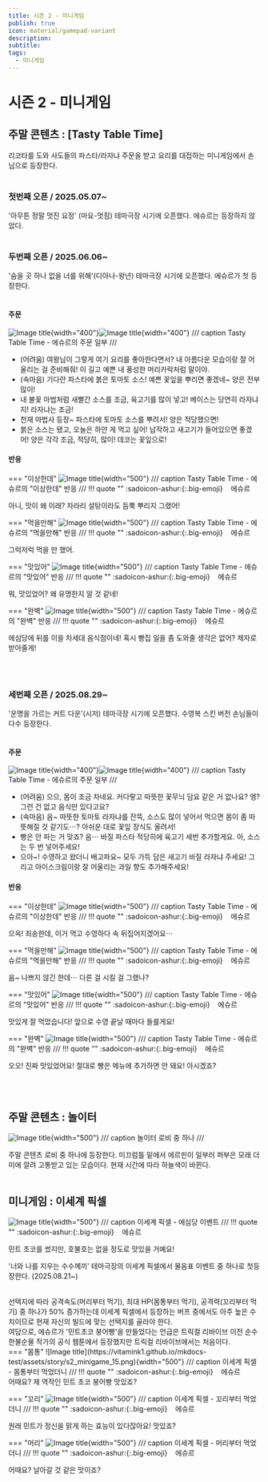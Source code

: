 ```yaml
---
title: 시즌 2 - 미니게임
publish: true
icon: material/gamepad-variant
description:
subtitle: 
tags:
  - 미니게임
---
```


# 시즌 2 - 미니게임

## 주말 콘텐츠 : [Tasty Table Time]
리코타를 도와 사도들의 파스타/라자냐 주문을 받고 요리를 대접하는 미니게임에서 손님으로 등장한다.
<br>
<br>

### 첫번째 오픈 / 2025.05.07~
'아무튼 정말 멋진 요정' (마요-멋짐) 테마극장 시기에 오픈했다. 에슈르는 등장하지 않았다.
<br>
<br>

### 두번째 오픈 / 2025.06.06~
'숨을 곳 하나 없을 너를 위해'(디아나-왕년) 테마극장 시기에 오픈했다. 에슈르가 첫 등장한다.
<br>
<br>

#### 주문
![Image title](https://vitamink1.github.io/mkdocs-test/assets/story/s2_minigame_5.png){width="400"}![Image title](https://vitamink1.github.io/mkdocs-test/assets/story/s2_minigame_6.png){width="400"}
/// caption
Tasty Table Time - 에슈르의 주문 일부
///

+ (어려움) 여왕님이 그렇게 여기 요리를 좋아한다면서? 내 아름다운 모습이랑 잘 어울리는 걸 준비해줘! 이 길고 예쁜 내 풍성한 머리카락처럼 말이야.
+ (속마음) 기다란 파스타에 붉은 토마토 소스! 예쁜 꽃잎을 뿌리면 좋겠네~ 양은 전부 많이!
+ 내 불꽃 마법처럼 새빨간 소스를 조금, 육고기를 많이 넣고! 베이스는 당연히 라자냐지! 라자냐는 조금!
+ 천재 마법사 등장~ 파스타에 토마토 소스를 뿌려서! 양은 적당했으면!
+ 붉은 소스는 됐고, 오늘은 하얀 게 먹고 싶어! 납작하고 새고기가 들어있으면 좋겠어! 양은 각각 조금, 적당히, 많이! 데코는 꽃잎으로!

#### 반응

=== "이상한데"
    ![Image title](https://vitamink1.github.io/mkdocs-test/assets/story/s2_minigame_1.png){width="500"}
    /// caption
    Tasty Table Time - 에슈르의 "이상한데" 반응
    ///
    !!! quote ""
        :sadoicon-ashur:{:.big-emoji} &nbsp;&nbsp;&nbsp;<span class="tag-box" data-sado="ashur">에슈르</span><br>
        <div class="speech-bubble">
            아니, 맛이 왜 이래? 차라리 설탕이라도 듬뿍 뿌리지 그랬어!
        </div>

=== "먹을만해"
    ![Image title](https://vitamink1.github.io/mkdocs-test/assets/story/s2_minigame_2.png){width="500"}
    /// caption
    Tasty Table Time - 에슈르의 "먹을만해" 반응
    ///
    !!! quote ""
        :sadoicon-ashur:{:.big-emoji} &nbsp;&nbsp;&nbsp;<span class="tag-box" data-sado="ashur">에슈르</span><br>
        <div class="speech-bubble">
            그럭저럭 먹을 만 했어.
        </div>

=== "맛있어"
    ![Image title](https://vitamink1.github.io/mkdocs-test/assets/story/s2_minigame_3.png){width="500"}
    /// caption
    Tasty Table Time - 에슈르의 "맛있어" 반응
    ///
    !!! quote ""
        :sadoicon-ashur:{:.big-emoji} &nbsp;&nbsp;&nbsp;<span class="tag-box" data-sado="ashur">에슈르</span><br>
        <div class="speech-bubble">
            뭐, 맛있었어? 왜 유명한지 알 것 같네!
        </div>

=== "완벽"
    ![Image title](https://vitamink1.github.io/mkdocs-test/assets/story/s2_minigame_4.png){width="500"}
    /// caption
    Tasty Table Time - 에슈르의 "완벽" 반응
    ///
    !!! quote ""
        :sadoicon-ashur:{:.big-emoji} &nbsp;&nbsp;&nbsp;<span class="tag-box" data-sado="ashur">에슈르</span><br>
        <div class="speech-bubble">
            에심당에 뒤를 이을 차세대 음식점이네! 혹시 빵집 일을 좀 도와줄 생각은 없어? 제자로 받아줄게!
        </div>

<br>
<br>

### 세번째 오픈 / 2025.08.29~
'운명을 가르는 커트 다운'(시저) 테마극장 시기에 오픈했다. 수영복 스킨 버전 손님들이 다수 등장한다.
<br>
<br>

#### 주문
![Image title](https://vitamink1.github.io/mkdocs-test/assets/story/s2_minigame_7.png){width="400"}![Image title](https://vitamink1.github.io/mkdocs-test/assets/story/s2_minigame_8.png){width="400"}
/// caption
Tasty Table Time - 에슈르의 주문 일부
///

+ (어려움) 으으, 몸이 조금 차네요. 커다랗고 따뜻한 꽃무늬 담요 같은 거 없나요? 엥? 그런 건 없고 음식만 있다고요?
+ (속마음) 음~ 따뜻한 토마토 라자냐를 잔뜩, 소스도 많이 넣어서 먹으면 몸이 좀 따뜻해질 것 같기도⋯? 아쉬운 대로 꽃잎 장식도 올려서!
+ 빵은 안 파는 거 맞죠? 음⋯ 바질 파스타 적당히에 육고기 세번 추가할게요. 아, 소스는 두 번 넣어주세요!
+ 으아~! 수영하고 왔더니 배고파요~ 모두 가득 담은 새고기 바질 라자냐 주세요! 그리고 아이스크림이랑 잘 어울리는 과일 향도 추가해주세요!

#### 반응

=== "이상한데"
    ![Image title](https://vitamink1.github.io/mkdocs-test/assets/story/s2_minigame_9.png){width="500"}
    /// caption
    Tasty Table Time - 에슈르의 "이상한데" 반응
    ///
    !!! quote ""
        :sadoicon-ashur:{:.big-emoji} &nbsp;&nbsp;&nbsp;<span class="tag-box" data-sado="ashur">에슈르</span><br>
        <div class="speech-bubble">
            으윽! 죄송한데, 이거 먹고 수영하다 속 뒤집어지겠어요⋯
        </div>

=== "먹을만해"
    ![Image title](https://vitamink1.github.io/mkdocs-test/assets/story/s2_minigame_10.png){width="500"}
    /// caption
    Tasty Table Time - 에슈르의 "먹을만해" 반응
    ///
    !!! quote ""
        :sadoicon-ashur:{:.big-emoji} &nbsp;&nbsp;&nbsp;<span class="tag-box" data-sado="ashur">에슈르</span><br>
        <div class="speech-bubble">
            음~ 나쁘지 않긴 한데⋯ 다른 걸 시킬 걸 그랬나?
        </div>

=== "맛있어"
    ![Image title](https://vitamink1.github.io/mkdocs-test/assets/story/s2_minigame_11.png){width="500"}
    /// caption
    Tasty Table Time - 에슈르의 "맛있어" 반응
    ///
    !!! quote ""
        :sadoicon-ashur:{:.big-emoji} &nbsp;&nbsp;&nbsp;<span class="tag-box" data-sado="ashur">에슈르</span><br>
        <div class="speech-bubble">
            맛있게 잘 먹었습니다! 앞으로 수영 끝날 때마다 들를게요!
        </div>

=== "완벽"
    ![Image title](https://vitamink1.github.io/mkdocs-test/assets/story/s2_minigame_12.png){width="500"}
    /// caption
    Tasty Table Time - 에슈르의 "완벽" 반응
    ///
    !!! quote ""
        :sadoicon-ashur:{:.big-emoji} &nbsp;&nbsp;&nbsp;<span class="tag-box" data-sado="ashur">에슈르</span><br>
        <div class="speech-bubble">
            오오! 진짜 맛있었어요! 절대로 빵은 메뉴에 추가하면 안 돼요! 아시겠죠?
        </div>

<br>
<br>

## 주말 콘텐츠 : 놀이터

![Image title](https://vitamink1.github.io/mkdocs-test/assets/story/s2_minigame_13.png){width="500"}
/// caption
놀이터 로비 중 하나
///

주말 콘텐츠 로비 중 하나에 등장한다. 미끄럼틀 밑에서 에르핀이 일부러 퍼부은 모래 더미에 깔려 고통받고 있는 모습이다. 현재 시간에 따라 하늘색이 바뀐다.
<br>
<br>

## 미니게임 : 이세계 픽셀

![Image title](https://vitamink1.github.io/mkdocs-test/assets/story/s2_minigame_14.png){width="500"}
/// caption
이세계 픽셀 - 에심당 이벤트
///
!!! quote ""
    :sadoicon-ashur:{:.big-emoji} &nbsp;&nbsp;&nbsp;<span class="tag-box" data-sado="ashur">에슈르</span><br>
    <div class="speech-bubble">
        민트 초코를 썼지만, 호불호는 없을 정도로 맛있을 거예요!
    </div>

'너와 나를 지우는 수수께끼' 테마극장의 이세계 픽셀에서 물음표 이벤트 중 하나로 첫등장한다. (2025.08.21~)

<br>
선택지에 따라 공격속도(머리부터 먹기), 최대 HP(몸통부터 먹기), 공격력(꼬리부터 먹기) 중 하나가 50% 증가하는데 이세계 픽셀에서 등장하는 버프 중에서도 아주 높은 수치이므로 현재 자신의 빌드에 맞는 선택지를 골라야 한다.

<br>
여담으로, 에슈르가 '민트초코 붕어빵'을 만들었다는 언급은 트릭컬 리바이브 이전 순수한불순물 작가의 공식 웹툰에서 등장했지만 트릭컬 리바이브에서는 처음이다.

<br>
=== "몸통"
    ![Image title](https://vitamink1.github.io/mkdocs-test/assets/story/s2_minigame_15.png){width="500"}
    /// caption
    이세계 픽셀 - 몸통부터 먹었더니
    ///
    !!! quote ""
        :sadoicon-ashur:{:.big-emoji} &nbsp;&nbsp;&nbsp;<span class="tag-box" data-sado="ashur">에슈르</span><br>
        <div class="speech-bubble">
            어때요? 제 역작인 민트 초코 붕어빵 맛있죠?
        </div>

=== "꼬리"
    ![Image title](https://vitamink1.github.io/mkdocs-test/assets/story/s2_minigame_16.png){width="500"}
    /// caption
    이세계 픽셀 - 꼬리부터 먹었더니
    ///
    !!! quote ""
        :sadoicon-ashur:{:.big-emoji} &nbsp;&nbsp;&nbsp;<span class="tag-box" data-sado="ashur">에슈르</span><br>
        <div class="speech-bubble">
            원래 민트가 정신을 맑게 하는 효능이 있다잖아요! 맛있죠?
        </div>

=== "머리"
    ![Image title](https://vitamink1.github.io/mkdocs-test/assets/story/s2_minigame_17.png){width="500"}
    /// caption
    이세계 픽셀 - 머리부터 먹었더니
    ///
    !!! quote ""
        :sadoicon-ashur:{:.big-emoji} &nbsp;&nbsp;&nbsp;<span class="tag-box" data-sado="ashur">에슈르</span><br>
        <div class="speech-bubble">
            어때요? 날아갈 것 같은 맛이죠?
        </div>

<br>
<br>